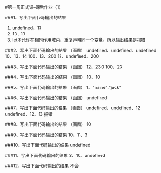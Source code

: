 #第一周正式课–课后作业（1）

###1、写出下面代码输出的结果
1)  undefined、13
2) 13、13
3) let不允许在相同作用域内，重复声明同一个变量。所以输出结果是报错

###2、写出下面代码输出的结果 （画图）
undefined、undefined、undefined
10、13、14
100、13、200
12、undefined、200

###3、写出下面代码输出的结果 （画图）
12、23
0
100、23

###4、写出下面代码输出的结果 （画图）
10、10

###5、写出下面代码输出的结果 （画图）
1、"name":"jack"

###6、写出下面代码输出的结果 （画图）
undefined

###7、写出下面代码输出的结果 （画图）
undefined、undefined、12
undefined、12、13
报错

###8、写出下面代码输出的结果 （画图）
10

###9、写出下面代码输出的结果
10、11、3

###10、写出下面代码输出的结果
undefined

###11、写出下面代码输出的结果
3、10、undefined

###12、写出下面代码输出的结果
不会
